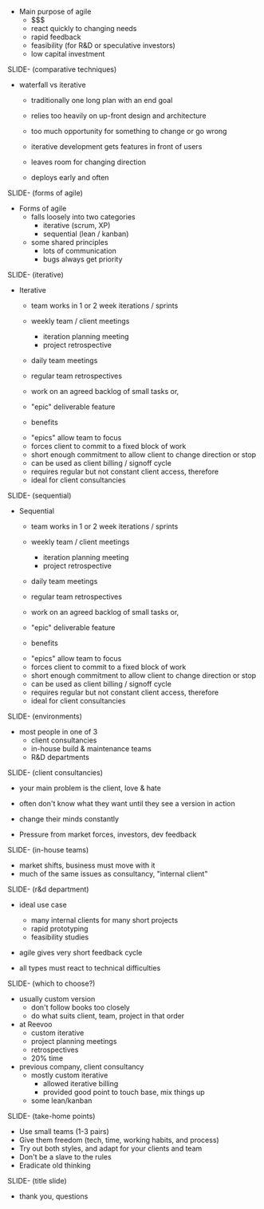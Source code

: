 + Main purpose of agile
  * $$$
  * react quickly to changing needs
  * rapid feedback
  * feasibility (for R&D or speculative investors)
  * low capital investment

SLIDE- (comparative techniques)

  * waterfall vs iterative
    - traditionally one long plan with an end goal
    - relies too heavily on up-front design and architecture
    - too much opportunity for something to change or go wrong

    - iterative development gets features in front of users
    - leaves room for changing direction
    - deploys early and often

SLIDE- (forms of agile)

+ Forms of agile
  * falls loosely into two categories
    - iterative (scrum, XP)
    - sequential (lean / kanban)
  * some shared principles
    - lots of communication
    - bugs always get priority

SLIDE- (iterative)

  * Iterative
    - team works in 1 or 2 week iterations / sprints
    - weekly team / client meetings
      + iteration planning meeting
      + project retrospective
    - daily team meetings
    - regular team retrospectives

    - work on an agreed backlog of small tasks or,
    - "epic" deliverable feature
    - benefits
     + "epics" allow team to focus
     + forces client to commit to a fixed block of work
     + short enough commitment to allow client to change direction or stop
     + can be used as client billing / signoff cycle
    - requires regular but not constant client access, therefore
    - ideal for client consultancies

SLIDE- (sequential)

  * Sequential
    - team works in 1 or 2 week iterations / sprints
    - weekly team / client meetings
      + iteration planning meeting
      + project retrospective
    - daily team meetings
    - regular team retrospectives

    - work on an agreed backlog of small tasks or,
    - "epic" deliverable feature
    - benefits
     + "epics" allow team to focus
     + forces client to commit to a fixed block of work
     + short enough commitment to allow client to change direction or stop
     + can be used as client billing / signoff cycle
    - requires regular but not constant client access, therefore
    - ideal for client consultancies

SLIDE- (environments)

  * most people in one of 3
    - client consultancies
    - in-house build & maintenance teams
    - R&D departments

SLIDE- (client consultancies)

  * your main problem is the client, love & hate

  * often don't know what they want until they see a version in action
  * change their minds constantly

  * Pressure from market forces, investors, dev feedback

SLIDE- (in-house teams)

  * market shifts, business must move with it
  * much of the same issues as consultancy, "internal client"

SLIDE- (r&d department)

  * ideal use case
    - many internal clients for many short projects
    - rapid prototyping
    - feasibility studies
  * agile gives very short feedback cycle

  * all types must react to technical difficulties

SLIDE- (which to choose?)

  * usually custom version
    - don't follow books too closely
    - do what suits client, team, project in that order
  * at Reevoo
    - custom iterative
    - project planning meetings
    - retrospectives
    - 20% time
  * previous company, client consultancy
    - mostly custom iterative
      + allowed iterative billing
      + provided good point to touch base, mix things up
    - some lean/kanban

SLIDE- (take-home points)

  * Use small teams (1-3 pairs)
  * Give them freedom (tech, time, working habits, and process)
  * Try out both styles, and adapt for your clients and team
  * Don't be a slave to the rules
  * Eradicate old thinking

SLIDE- (title slide)

  * thank you, questions
